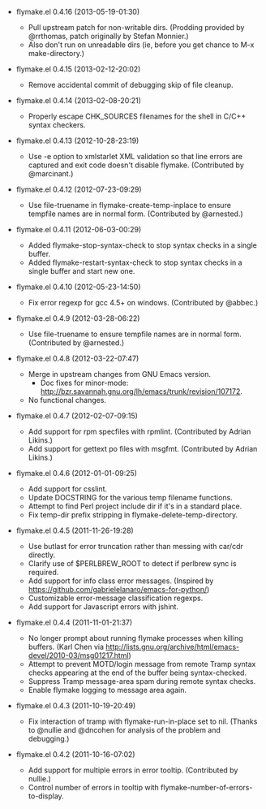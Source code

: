 * flymake.el 0.4.16 (2013-05-19-01:30)
  * Pull upstream patch for non-writable dirs.
    (Prodding provided by @rrthomas, patch originally by Stefan Monnier.)
  * Also don't run on unreadable dirs (ie, before you get chance to M-x make-directory.)

* flymake.el 0.4.15 (2013-02-12-20:02)
  * Remove accidental commit of debugging skip of file cleanup.

* flymake.el 0.4.14 (2013-02-08-20:21)
  * Properly escape CHK_SOURCES filenames for the shell in C/C++ syntax checkers.

* flymake.el 0.4.13 (2012-10-28-23:19)
  * Use -e option to xmlstarlet XML validation so that line errors are captured and
    exit code doesn't disable flymake.
    (Contributed by @marcinant.)

* flymake.el 0.4.12 (2012-07-23-09:29)
  * Use file-truename in flymake-create-temp-inplace to ensure tempfile names are in normal form.
    (Contributed by @arnested.)

* flymake.el 0.4.11 (2012-06-03-00:29)
  * Added flymake-stop-syntax-check to stop syntax checks in a single buffer.
  * Added flymake-restart-syntax-check to stop syntax checks in a single buffer and start new one.

* flymake.el 0.4.10 (2012-05-23-14:50)
  * Fix error regexp for gcc 4.5+ on windows.
    (Contributed by @abbec.)

* flymake.el 0.4.9 (2012-03-28-06:22)
  * Use file-truename to ensure tempfile names are in normal form.
    (Contributed by @arnested.)

* flymake.el 0.4.8 (2012-03-22-07:47)
  * Merge in upstream changes from GNU Emacs version.
    * Doc fixes for minor-mode: http://bzr.savannah.gnu.org/lh/emacs/trunk/revision/107172.
  * No functional changes.

* flymake.el 0.4.7 (2012-02-07-09:15)
  * Add support for rpm specfiles with rpmlint. (Contributed by Adrian Likins.)
  * Add support for gettext po files with msgfmt. (Contributed by Adrian Likins.)

* flymake.el 0.4.6 (2012-01-01-09:25)
  * Add support for csslint.
  * Update DOCSTRING for the various temp filename functions.
  * Attempt to find Perl project include dir if it's in a standard place.
  * Fix temp-dir prefix stripping in flymake-delete-temp-directory.

* flymake.el 0.4.5 (2011-11-26-19:28)
  * Use butlast for error truncation rather than messing with car/cdr directly.
  * Clarify use of $PERLBREW_ROOT to detect if perlbrew sync is required.
  * Add support for info class error messages.
    (Inspired by https://github.com/gabrielelanaro/emacs-for-python/)
  * Customizable error-message classification regexps.
  * Add support for Javascript errors with jshint.

* flymake.el 0.4.4 (2011-11-01-21:37)
  * No longer prompt about running flymake processes when killing buffers.
    (Karl Chen via http://lists.gnu.org/archive/html/emacs-devel/2010-03/msg01217.html)
  * Attempt to prevent MOTD/login message from remote Tramp syntax checks
    appearing at the end of the buffer being syntax-checked.
  * Suppress Tramp message-area spam during remote syntax checks.
  * Enable flymake logging to message area again.

* flymake.el 0.4.3 (2011-10-19-20:49)
  * Fix interaction of tramp with flymake-run-in-place set to nil.
    (Thanks to @nullie and @dncohen for analysis of the problem and debugging.)

* flymake.el 0.4.2 (2011-10-16-07:02)
  * Add support for multiple errors in error tooltip. (Contributed by nullie.)
  * Control number of errors in tooltip with flymake-number-of-errors-to-display.
